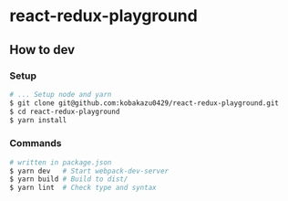 # react-redux-playground

## How to dev

### Setup

```bash
# ... Setup node and yarn
$ git clone git@github.com:kobakazu0429/react-redux-playground.git
$ cd react-redux-playground
$ yarn install
```

### Commands

```bash
# written in package.json
$ yarn dev   # Start webpack-dev-server
$ yarn build # Build to dist/
$ yarn lint  # Check type and syntax
```
